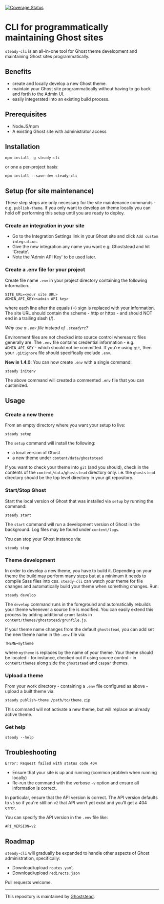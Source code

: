 [![Coverage Status](https://coveralls.io/repos/github/ghoststead/steady-cli/badge.svg?branch=master)](https://coveralls.io/github/ghoststead/steady-cli?branch=master)

# CLI for programmatically maintaining Ghost sites
`steady-cli` is an all-in-one tool for Ghost theme development and maintaining Ghost sites programmatically.

## Benefits
* create and locally develop a new Ghost theme.
* maintain your Ghost site programmatically without
having to go back and forth to the Admin UI.
* easily integerated into an existing build process.

## Prerequisites
* NodeJS/npm
* A existing Ghost site with administrator access 

## Installation
```shell script
npm install -g steady-cli
```

or one a per-project basis:
```shell script
npm install --save-dev steady-cli
```

## Setup (for site maintenance)
These step steps are only necessary for the site maintenance commands - e.g. `publish-theme`.
If you only want to develop an theme locally you can hold off performing this setup until you are ready to deploy.

### Create an integration in your site
* Go to the Integration Settings link in your Ghost site and click `Add custom integration`.
* Give the new integration any name you want e.g. Ghoststead and hit 'Create'.
* Note the 'Admin API Key' to be used later.


### Create a .env file for your project
Create file name `.env` in your project directory containing the following information.
```shell script
SITE_URL=<your site URL>
ADMIN_API_KEY=<admin API key>
```
where each line after the equals (=) sign is replaced with your information.
The site URL should contain the scheme - http or https - and should NOT end in a trailing slash (/).

*Why use a `.env` file instead of `.steadyrc`?*

Environment files are not checked into source control whereas rc files generally are.
The `.env` file contains credential information - e.g. `ADMIN_API_KEY` -
which should not be committed.  If you're using `git`, then your `.gitignore` file should specifically exclude `.env`.

__New in 1.4.0__: You can now create `.env` with a single command:
```
steady initenv
```
The above command will created a commented `.env` file that you can custimized.


## Usage

### Create a new theme
From an empty directory where you want your setup to live:
```shell script
steady setup
```
The `setup` command will install the following:
* a local version of Ghost
* a new theme under `content/data/ghoststead`

If you want to check your theme into `git` (and you should),
check in the contents of the `content/data/ghoststead` directory only.
i.e. the `ghoststead` directory should be the top level directory in your git repository.

### Start/Stop Ghost
Start the local version of Ghost that was installed via `setup` by running the command:
```shell script
steady start
```
The `start` command will run a development version of Ghost in the background.
Log files may be found under `content/logs`.

You can stop your Ghost instance via:
```shell script
steady stop
```

### Theme development
In order to develop a new theme,  you have to build it.
Depending on your theme the build may perform many steps but at a minimum it needs
to compile Sass files into css.  `steady-cli` can watch your theme for file changes and
automatically build your theme when something changes.  Run:
```shell script
steady develop
```

The `develop` command runs in the foreground and automatically rebuilds your theme whenever a source file is modified.
You can easily extend this process by adding additional `grunt` tasks in `content/themes/ghoststead/grunfile.js`.

If your theme name changes from the default `ghoststead`, you can add set the new theme name in the `.env` file via:

```
THEME=mytheme
```
where `mytheme` is replaces by the name of your theme.  Your theme should be located - for instance, checked out if using source control - in `content/themes`
along side the `ghoststead` and `caspar` themes.


### Upload a theme
From your work directory - containing a `.env` file configured as above -
upload a built theme via:
```shell script
steady publish-theme /path/to/theme.zip
```
This command will not activate a new theme, but will replace an already active theme.

### Get help
```shell script
steady --help
````

## Troubleshooting

`Error: Request failed with status code 404`

* Ensure that your site is up and running (common problem when running locally)
* Re-run the command with the verbose `-v` option and ensure all information is correct.

In particular, ensure that the API version is correct. The API version defaults to `v3`
so if you're still on `v2` that API won't yet exist and you'll get a 404 error.

You can specify the API version in the `.env` file like:
```shell script
API_VERSION=v2
```


## Roadmap
`steady-cli` will gradually be expanded to handle other aspects of Ghost administration, specifically:

* Download/upload `routes.yaml`
* Download/upload `redirects.json`

Pull requests welcome.

---
This repository is maintained by [Ghoststead](https://www.ghoststead.com).
